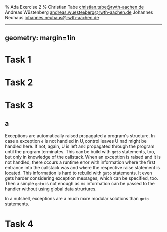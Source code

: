 % Ada Exercise 2
% Christian Tabe <christian.tabe@rwth-aachen.de>
  Andreas Wüstenberg <andreas.wuestenberg@rwth-aachen.de>
  Johannes Neuhaus <johannes.neuhaus@rwth-aachen.de>

    
---
geometry: margin=1in
---

# Task 1

# Task 2

# Task 3

## a
Exceptions are automatically raised propagated a program's structure. In case a exception `e` is not handled in U, control leaves U nad might be handled here. If not, again, U is left and propagated through the program until the program terminates. This can be build with `goto` statements, too, but only in knowledge of the callstack.
When an exception is raised and it is not handled, there occurs a runtime error with information where the first entrance into the callstack was and where the respective raise statement is located. This information is hard to rebuild with `goto` statements. It even gets harder considering exception messages, which can be specified, too. Then a simple `goto` is not enough as no information can be passed to the handler without using global data structures.  

In a nutshell, exceptions are a much more modular solutions than `goto` statements.

# Task 4


